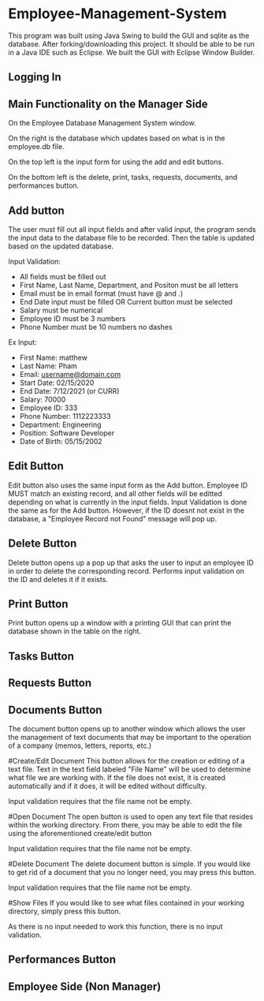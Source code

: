 # Employee-Management-System
This program was built using Java Swing to build the GUI and sqlite as the database.
After forking/downloading this project. It should be able to be run in a Java IDE such as Eclipse. 
We built the GUI with Eclipse Window Builder.

## Logging In

## Main Functionality on the Manager Side
On the Employee Database Management System window.

On the right is the database which updates based on what is in the employee.db file. 

On the top left is the input form for using the add and edit buttons. 

On the bottom left is the delete, print, tasks, requests, documents, and performances button. 

## Add button
The user must fill out all input fields and after valid input, the program sends the input data to the database file to be recorded.
Then the table is updated based on the updated database. 

Input Validation:
- All fields must be filled out 
- First Name, Last Name, Department, and Positon must be all letters
- Email must be in email format (must have @ and .)
- End Date input must be filled OR Current button must be selected
- Salary must be numerical
- Employee ID must be 3 numbers 
- Phone Number must be 10 numbers no dashes

Ex Input:
- First Name: matthew
- Last Name: Pham
- Email: username@domain.com
- Start Date: 02/15/2020
- End Date: 7/12/2021 (or CURR)
- Salary: 70000
- Employee ID: 333
- Phone Number: 1112223333
- Department: Engineering
- Position: Software Developer
- Date of Birth: 05/15/2002

## Edit Button
Edit button also uses the same input form as the Add button. 
Employee ID MUST match an existing record, and all other fields will be editted depending on what is currently in the input fields.
Input Validation is done the same as for the Add button. However, if the ID doesnt not exist in the database, a "Employee Record not Found" message will pop up. 

## Delete Button 
Delete button opens up a pop up that asks the user to input an employee ID in order to delete the corresponding record.
Performs input validation on the ID and deletes it if it exists. 

## Print Button
Print button opens up a window with a printing GUI that can print the database shown in the table on the right.

## Tasks Button

## Requests Button

## Documents Button
The document button opens up to another window which allows the user the management of text documents that may be important to the operation of a company (memos, letters, reports, etc.)

#Create/Edit Document
This button allows for the creation or editing of a text file.  Text in the text field labeled "File Name" will be used to determine what file we are working with.  If the file does not exist, it is created automatically and if it does, it will be edited without difficulty.

Input validation requires that the file name not be empty.

#Open Document
The open button is used to open any text file that resides within the working directory.  From there, you may be able to edit the file using the aforementioned create/edit button

Input validation requires that the file name not be empty.

#Delete Document
The delete document button is simple.  If you would like to get rid of a document that you no longer need, you may press this button.

Input validation requires that the file name not be empty.

#Show Files
If you would like to see what files contained in your working directory, simply press this button.

As there is no input needed to work this function, there is no input validation.


## Performances Button



## Employee Side (Non Manager)


